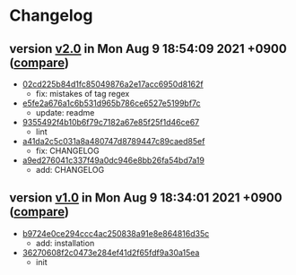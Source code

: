 # Changelog

## version [v2.0](../../releases/tag/v2.0) in Mon Aug 9 18:54:09 2021 +0900 ([compare](../../compare/v1.0...v2.0))

- [02cd225b84d1fc85049876a2e17acc6950d8162f](../../commit/02cd225b84d1fc85049876a2e17acc6950d8162f)
  - fix: mistakes of tag regex
- [e5fe2a676a1c6b531d965b786ce6527e5199bf7c](../../commit/e5fe2a676a1c6b531d965b786ce6527e5199bf7c)
  - update: readme
- [9355492f4b10b6f79c7182a67e85f25f1d46ce67](../../commit/9355492f4b10b6f79c7182a67e85f25f1d46ce67)
  - lint
- [a41da2c5c031a8a480747d8789447c89caed85ef](../../commit/a41da2c5c031a8a480747d8789447c89caed85ef)
  - fix: CHANGELOG
- [a9ed276041c337f49a0dc946e8bb26fa54bd7a19](../../commit/a9ed276041c337f49a0dc946e8bb26fa54bd7a19)
  - add: CHANGELOG

## version [v1.0](../../releases/tag/v1.0) in Mon Aug 9 18:34:01 2021 +0900 ([compare](../../compare/36270608f2c0473e284ef41d2f65fdf9a30a15ea...v1.0))

- [b9724e0ce294ccc4ac250838a91e8e864816d35c](../../commit/b9724e0ce294ccc4ac250838a91e8e864816d35c)
  - add: installation
- [36270608f2c0473e284ef41d2f65fdf9a30a15ea](../../commit/36270608f2c0473e284ef41d2f65fdf9a30a15ea)
  - init

